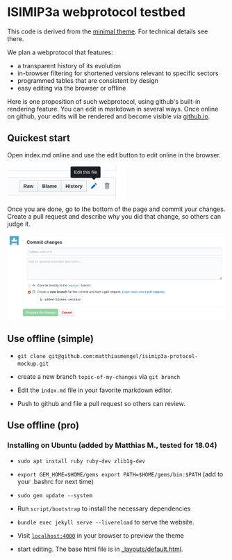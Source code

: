 # ISIMIP3a webprotocol testbed

This code is derived from the [minimal theme](http://pages-themes.github.io/minimal). For technical details see there.

We plan a webprotocol that features:

* a transparent history of its evolution
* in-browser filtering for shortened versions relevant to specific sectors
* programmed tables that are consistent by design  
* easy editing via the browser or offline

Here is one proposition of such webprotocol, using github's built-in rendering feature. You can edit in markdown in several ways. Once online on github, your edits will be rendered and become visible via [github.io](https://matthiasmengel.github.io/isimip3a-protocol-mockup/).

## Quickest start

Open index.md online and use the edit button to edit online in the browser. 

![Edit file](edit_file.png)

Once you are done, go to the bottom of the page and commit your changes.
Create a pull request and describe why you did that change, so others can judge it.

![Commit changes](commit.png)

## Use offline (simple)

* `git clone git@github.com:matthiasmengel/isimip3a-protocol-mockup.git`

* create a new branch `topic-of-my-changes` via `git branch` 

* Edit the `index.md` file in your favorite markdown editor.

* Push to github and file a pull request so others can review.

## Use offline (pro)

### Installing on Ubuntu (added by Matthias M., tested for 18.04)

* `sudo apt install ruby ruby-dev zlib1g-dev`
* `export GEM_HOME=$HOME/gems
   export PATH=$HOME/gems/bin:$PATH`
   (add to your .bashrc for next time)
* `sudo gem update --system`
* Run `script/bootstrap` to install the necessary dependencies
* `bundle exec jekyll serve --livereload` to serve the website.
* Visit [`localhost:4000`](http://localhost:4000) in your browser to preview the theme

* start editing. The base html file is in [_layouts/default.html](_layouts/default.html).